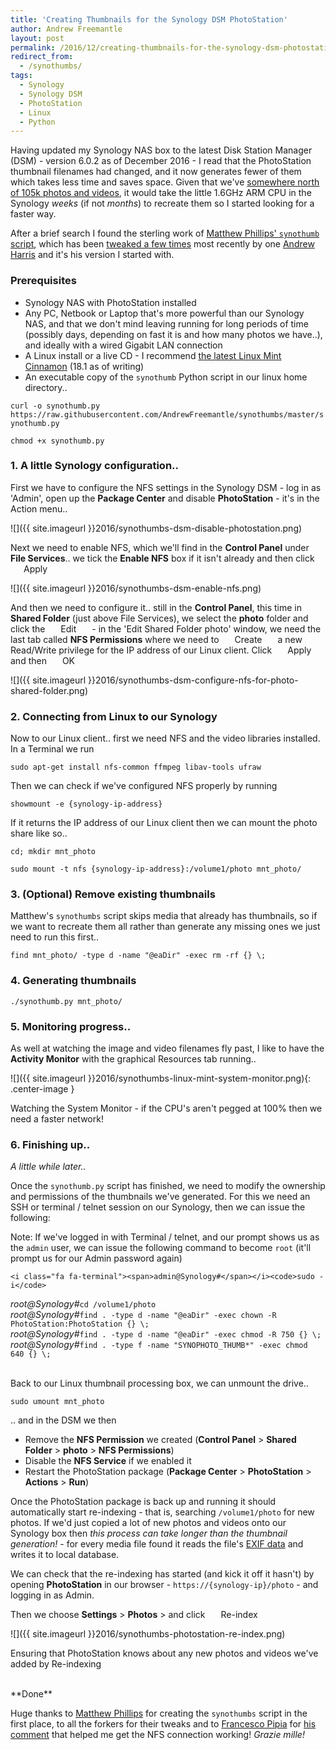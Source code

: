 ```yaml
---
title: 'Creating Thumbnails for the Synology DSM PhotoStation'
author: Andrew Freemantle
layout: post
permalink: /2016/12/creating-thumbnails-for-the-synology-dsm-photostation/
redirect_from:
  - /synothumbs/
tags:
  - Synology
  - Synology DSM
  - PhotoStation
  - Linux
  - Python
---
```


Having updated my Synology NAS box to the latest Disk Station Manager (DSM) - version 6.0.2 as of December 2016 - I read that the PhotoStation thumbnail filenames had changed, and it now generates fewer of them which takes less time and saves space. Given that we've [somewhere north of 105k photos and videos](https://twoyeartrip.com/blog/2015/05/two-years-of-travel-in-numbers-stats-round-up/), it would take the little 1.6GHz ARM CPU in the Synology *weeks* (if not *months*) to recreate them so I started looking for a faster way.

After a brief search I found the sterling work of [Matthew Phillips' `synothumb` script](https://www.phillips321.co.uk/2012/04/08/creating-thumbnails-for-the-synology-diskstation-photostation/), which has been [tweaked a few times](https://github.com/phillips321/synothumbs/network) most recently by one [Andrew Harris](https://www.drew-harris.com) and it's his version I started with.


### Prerequisites

* <i class="fa fa-fw fa-server"></i> Synology NAS with PhotoStation installed
* <i class="fa fa-fw fa-laptop"></i> Any PC, Netbook or Laptop that's more powerful than our Synology NAS, and that we don't mind leaving running for long periods of time (possibly days, depending on fast it is and how many photos we have..), and ideally with a wired Gigabit LAN connection
* <i class="fa fa-fw fa-linux"></i> A Linux install or a live CD - I recommend [the latest Linux Mint Cinnamon](https://linuxmint.com/download.php) (18.1 as of writing)
* <i class="fa fa-fw fa-file-code-o"></i> An executable copy of the `synothumb` Python script in our linux home directory..

<i class="fa fa-terminal"></i>`curl -o synothumb.py https://raw.githubusercontent.com/AndrewFreemantle/synothumbs/master/synothumb.py`

<i class="fa fa-terminal"></i>`chmod +x synothumb.py`

### 1. A little Synology configuration..
First we have to configure the NFS settings in the Synology DSM - log in as 'Admin', open up the **Package Center** and disable **PhotoStation** - it's in the Action menu..

![]({{ site.imageurl }}2016/synothumbs-dsm-disable-photostation.png)
<p class="wp-caption-text"></p>

Next we need to enable NFS, which we'll find in the **Control Panel** under **File Services**.. we tick the **Enable NFS** box if it isn't already and then click <span class="btn btn-info" style="display:inline-block;padding:0 1.5em;">Apply</span>

![]({{ site.imageurl }}2016/synothumbs-dsm-enable-nfs.png)
<p class="wp-caption-text"></p>

And then we need to configure it.. still in the **Control Panel**, this time in **Shared Folder** (just above File Services), we select the **photo** folder and click the <span class="btn btn-default" style="display:inline-block;padding:0 1.5em;">Edit</span> - in the 'Edit Shared Folder photo' window, we need the last tab called **NFS Permissions** where we need to <span class="btn btn-default" style="display:inline-block;padding:0 1.5em;">Create</span> a new Read/Write privilege for the IP address of our Linux client. Click <span class="btn btn-info" style="display:inline-block;padding:0 1.5em;">Apply</span> and then <span class="btn btn-info" style="display:inline-block;padding:0 1.5em;">OK</span>

![]({{ site.imageurl }}2016/synothumbs-dsm-configure-nfs-for-photo-shared-folder.png)
<p class="wp-caption-text"></p>

### 2. Connecting from Linux to our Synology

Now to our Linux client.. first we need NFS and the video libraries installed. In a Terminal we run

<i class="fa fa-terminal"></i>`sudo apt-get install nfs-common ffmpeg libav-tools ufraw`

Then we can check if we've configured NFS properly by running

<i class="fa fa-terminal"></i>`showmount -e {synology-ip-address}`

If it returns the IP address of our Linux client then we can mount the photo share like so..

<i class="fa fa-terminal"></i>`cd; mkdir mnt_photo`

<i class="fa fa-terminal"></i>`sudo mount -t nfs {synology-ip-address}:/volume1/photo mnt_photo/`


### 3. (Optional) Remove existing thumbnails

Matthew's `synothumbs` script skips media that already has thumbnails, so if we want to recreate them all rather than generate any missing ones we just need to run this first..

<i class="fa fa-terminal"></i>`find mnt_photo/ -type d -name "@eaDir" -exec rm -rf {} \;`


### 4. Generating thumbnails

<i class="fa fa-terminal"></i>`./synothumb.py mnt_photo/`


### 5. Monitoring progress..

As well at watching the image and video filenames fly past, I like to have the **Activity Monitor** with the graphical Resources tab running..

![]({{ site.imageurl }}2016/synothumbs-linux-mint-system-monitor.png){: .center-image }
<p class="wp-caption-text">Watching the System Monitor - if the CPU's aren't pegged at 100% then we need a faster network!</p>


### 6. Finishing up..

<i class="fa fa-clock-o"></i> *A little while later..*

Once the `synothumb.py` script has finished, we need to modify the ownership and permissions of the thumbnails we've generated. For this we need an SSH or terminal / telnet session on our Synology, then we can issue the following:

<div class="panel panel-warning">
  <div class="panel-body bg-warning">
    <i class="fa fa-sticky-note"></i>Note: If we've logged in with Terminal / telnet, and our prompt shows us as the <code>admin</code> user, we can issue the following command to become <code>root</code> (it'll prompt us for our Admin password again)<br/>

    <i class="fa fa-terminal"><span>admin@Synology#</span></i><code>sudo -i</code>
  </div>
</div>

<i class="fa fa-terminal"><span>root@Synology#</span></i>`cd /volume1/photo`  
<i class="fa fa-terminal"><span>root@Synology#</span></i>`find . -type d -name "@eaDir" -exec chown -R PhotoStation:PhotoStation {} \;`  
<i class="fa fa-terminal"><span>root@Synology#</span></i>`find . -type d -name "@eaDir" -exec chmod -R 750 {} \;`  
<i class="fa fa-terminal"><span>root@Synology#</span></i>`find . -type f -name "SYNOPHOTO_THUMB*" -exec chmod 640 {} \;`  

<br />
Back to our Linux thumbnail processing box, we can unmount the drive..

<i class="fa fa-terminal"></i>`sudo umount mnt_photo`

.. and in the DSM we then

* Remove the **NFS Permission** we created (**Control Panel** > **Shared Folder** > **photo** > **NFS Permissions**)
* Disable the **NFS Service** if we enabled it
* Restart the PhotoStation package (**Package Center** > **PhotoStation** > **Actions** > **Run**)

Once the PhotoStation package is back up and running it should automatically start re-indexing - that is, searching `/volume1/photo` for new photos. If we'd just copied a lot of new photos and videos onto our Synology box then *this process can take longer than the thumbnail generation!* - for every media file found it reads the file's [EXIF data](https://en.wikipedia.org/wiki/Exif) and writes it to local database.

We can check that the re-indexing has started (and kick it off it hasn't) by opening **PhotoStation** in our browser - `https://{synology-ip}/photo` - and logging in as Admin.

Then we choose **Settings** > **Photos** > and click <span class="btn btn-default" style="display:inline-block;padding:0 1.5em;">Re-index</span>

![]({{ site.imageurl }}2016/synothumbs-photostation-re-index.png)
<p class="wp-caption-text">Ensuring that PhotoStation knows about any new photos and videos we've added by Re-indexing</p>


<br />
**Done**  <i class="fa fa-smile-o text-warning"></i>

Huge thanks to [Matthew Phillips](https://www.phillips321.co.uk/2012/04/08/creating-thumbnails-for-the-synology-diskstation-photostation/) for creating the `synothumbs` script in the first place, to all the forkers for their tweaks and to [Francesco Pipia](http://twitter.com/fpipia) for [his comment](https://www.phillips321.co.uk/2012/04/08/creating-thumbnails-for-the-synology-diskstation-photostation/#comment-373) that helped me get the NFS connection working! *Grazie mille!*

